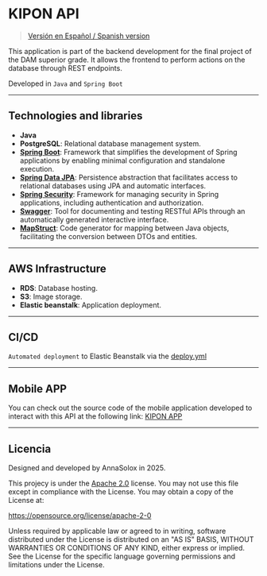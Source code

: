 # KIPON API

> [Versión en Español / Spanish version](README_ES.md)

This application is part of the backend development for the final project of the DAM superior grade.
It allows the frontend to perform actions on the database through REST endpoints.

Developed in `Java` and `Spring Boot`

---
## Technologies and libraries

- **Java**
- **PostgreSQL**: Relational database management system.
- **[Spring Boot](https://spring.io/projects/spring-boot)**: Framework that simplifies the development of Spring applications by enabling minimal configuration and standalone execution.
- **[Spring Data JPA](https://spring.io/projects/spring-data-jpa)**: Persistence abstraction that facilitates access to relational databases using JPA and automatic interfaces.
- **[Spring Security](https://spring.io/projects/spring-security)**: Framework for managing security in Spring applications, including authentication and authorization.
- **[Swagger](https://swagger.io/tools/swagger-ui/)**: Tool for documenting and testing RESTful APIs through an automatically generated interactive interface.
- **[MapStruct](https://mapstruct.org/)**: Code generator for mapping between Java objects, facilitating the conversion between DTOs and entities.

---

## AWS Infrastructure
- **RDS**: Database hosting.
- **S3**: Image storage.
- **Elastic beanstalk**: Application deployment.

---

## CI/CD
`Automated deployment` to Elastic Beanstalk via the [deploy.yml](.github/workflows/deploy.yml)

---

## Mobile APP
You can check out the source code of the mobile application developed to interact with this API at the following link:
[KIPON APP](https://github.com/AnnaSolox/Kipon)

---

## Licencia
Designed and developed by AnnaSolox in 2025.

This projecy is under the [Apache 2.0](/LICENSE) license.
You may not use this file except in compliance with the License.
You may obtain a copy of the License at:

https://opensource.org/license/apache-2-0

Unless required by applicable law or agreed to in writing, software distributed under the License is distributed on 
an "AS IS" BASIS, WITHOUT WARRANTIES OR CONDITIONS OF ANY KIND, either express or implied.
See the License for the specific language governing permissions and limitations under the License.
